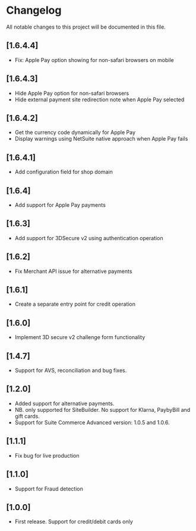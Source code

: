 # Changelog
All notable changes to this project will be documented in this file.

## [1.6.4.4]
- Fix: Apple Pay option showing for non-safari browsers on mobile

## [1.6.4.3]
- Hide Apple Pay option for non-safari browsers
- Hide external payment site redirection note when Apple Pay selected

## [1.6.4.2]
- Get the currency code dynamically for Apple Pay
- Display warnings using NetSuite native approach when Apple Pay fails

## [1.6.4.1]
- Add configuration field for shop domain

## [1.6.4]
- Add support for Apple Pay payments

## [1.6.3]
- Add support for 3DSecure v2 using authentication operation

## [1.6.2]
- Fix Merchant API issue for alternative payments

## [1.6.1]
- Create a separate entry point for credit operation

## [1.6.0]
- Implement 3D secure v2 challenge form functionality

## [1.4.7]
- Support for AVS, reconciliation and bug fixes.

## [1.2.0]
- Added support for alternative payments.
- NB. only supported for SiteBuilder. No support for Klarna, PaybyBill and gift cards.
- Support for Suite Commerce Advanced version: 1.0.5 and 1.0.6.

## [1.1.1]
- Fix bug for live production

## [1.1.0]
- Support for Fraud detection

## [1.0.0]
- First release. Support for credit/debit cards only